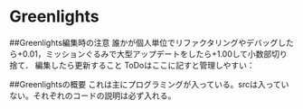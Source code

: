 # Greenlights
##Greenlights編集時の注意
誰かが個人単位でリファクタリングやデバッグしたら+0.01，ミッションぐるみで大型アップデートをしたら+1.00して小数部切り捨て． 編集したら更新すること ToDoはここに記すと管理しやすい：

##Greenlightsの概要
これは主にプログラミングが入っている。srcは入っていない。それぞれのコードの説明は必ず入れる。

